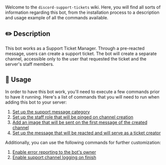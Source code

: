 Welcome to the `discord-support-tickets` wiki. Here, you will find all sorts of information regarding this bot, from the installation process to a description and usage example of all the commands available.

## :pencil2: Description

This bot works as a Support Ticket Manager. Through a pre-reacted message, users can create a support ticket. The bot will create a separate channel, accessible only to the user that requested the ticket and the server's staff members.

## :wrench: Usage

In order to have this bot work, you'll need to execute a few commands prior to have it running. Here's a list of commands that you will need to run when adding this bot to your server:

1. [Set up the support message category](https://github.com/greencoast-studios/discord-support-tickets/wiki/Command-SetCategory)
2. [Set up the staff role that will be pinged on channel creation](https://github.com/greencoast-studios/discord-support-tickets/wiki/Command-SetStaff)
3. [Add an image that will be sent on the first message of the created channel](https://github.com/greencoast-studios/discord-support-tickets/wiki/Command-Image)
4. [Set up the message that will be reacted and will serve as a ticket creator](https://github.com/greencoast-studios/discord-support-tickets/wiki/Command-SetMessage)

Additionally, you can use the following commands for further customization:

1. [Enable error reporting to the bot's owner](https://github.com/greencoast-studios/discord-support-tickets/wiki/Command-Report)
2. [Enable support channel logging on finish](https://github.com/greencoast-studios/discord-support-tickets/wiki/Command-Log)
